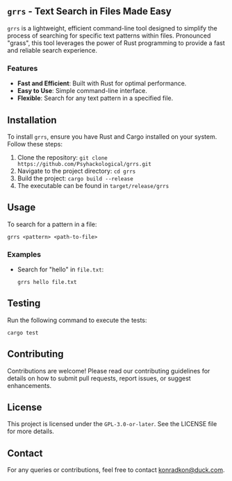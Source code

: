 ## `grrs` - Text Search in Files Made Easy

`grrs` is a lightweight, efficient command-line tool designed to simplify the process of searching for specific text patterns within files. Pronounced "grass", this tool leverages the power of Rust programming to provide a fast and reliable search experience.

### Features
- **Fast and Efficient**: Built with Rust for optimal performance.
- **Easy to Use**: Simple command-line interface.
- **Flexible**: Search for any text pattern in a specified file.

## Installation

To install `grrs`, ensure you have Rust and Cargo installed on your system. Follow these steps:

1. Clone the repository: `git clone https://github.com/Psyhackological/grrs.git`
2. Navigate to the project directory: `cd grrs`
3. Build the project: `cargo build --release`
4. The executable can be found in `target/release/grrs`

## Usage

To search for a pattern in a file:

```
grrs <pattern> <path-to-file>
```

### Examples

- Search for "hello" in `file.txt`:
  ```
  grrs hello file.txt
  ```

## Testing

Run the following command to execute the tests:

```
cargo test
```

## Contributing

Contributions are welcome! Please read our contributing guidelines for details on how to submit pull requests, report issues, or suggest enhancements.

## License

This project is licensed under the `GPL-3.0-or-later`. See the LICENSE file for more details.

## Contact

For any queries or contributions, feel free to contact konradkon@duck.com.
